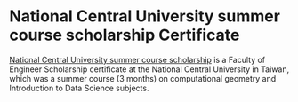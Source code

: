 # National Central University summer course scholarship Certificate

[National Central University summer course scholarship](https://github.com/micsupasun/certificate/blob/main/NCU_certificate/National_Central_University_Summer_Short_Data_Scientist_Course_Program_Certification.pdf) is a Faculty of Engineer Scholarship certificate at the National Central University in Taiwan, which was a summer course (3 months) on computational geometry and Introduction to Data Science subjects.

